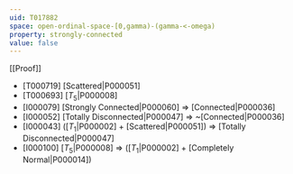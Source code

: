 ```yaml
---
uid: T017882
space: open-ordinal-space-[0,gamma)-(gamma-<-omega)
property: strongly-connected
value: false
---
```

[[Proof]]

* [T000719] [Scattered|P000051]
* [T000693] [$T_5$|P000008]
* [I000079] [Strongly Connected|P000060] => [Connected|P000036]
* [I000052] [Totally Disconnected|P000047] => ~[Connected|P000036]
* [I000043] ([$T_1$|P000002] + [Scattered|P000051]) => [Totally Disconnected|P000047]
* [I000100] [$T_5$|P000008] => ([$T_1$|P000002] + [Completely Normal|P000014])

